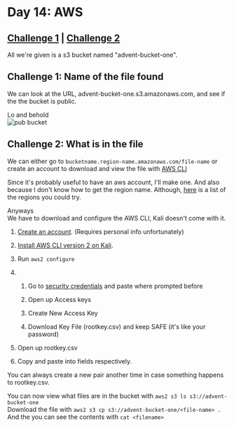 # Day 14: AWS

## [Challenge 1](#challenge-1-name-of-the-file-found) | [Challenge 2](#challenge-2-what-is-in-the-file)

All we're given is a s3 bucket named "advent-bucket-one".

## Challenge 1: Name of the file found

We can look at the URL, advent-bucket-one.s3.amazonaws.com, and see if the the bucket is public.

Lo and behold\
![pub bucket](https://i.imgur.com/dRJTI16.png)

## Challenge 2: What is in the file

We can either go to `bucketname.region-name.amazonaws.com/file-name` or create an account to download and view the file with [AWS CLI](https://docs.aws.amazon.com/cli/latest/userguide/cli-chap-configure.html)

Since it's probably useful to have an aws account, I'll make one. And also because I don't know how to get the region name. Although, [here](https://docs.aws.amazon.com/AWSEC2/latest/UserGuide/using-regions-availability-zones.html) is a list of the regions you could try.

Anyways\
We have to download and configure the AWS CLI, Kali doesn't come with it.

1. [Create an account](https://portal.aws.amazon.com/billing/signup#/start). (Requires personal info unfortunately)

2. [Install AWS CLI version 2 on Kali](https://docs.aws.amazon.com/cli/latest/userguide/install-cliv2-linux-mac.html).

3. Run `aws2 configure`

4.
    1. Go to [security credentials](https://console.aws.amazon.com/iam/home?#/security_credentials) and paste where prompted before

    2. Open up Access keys

    3. Create New Access Key

    4. Download Key File (rootkey.csv) and keep SAFE (it's like your password)

5. Open up rootkey.csv

6. Copy and paste into fields respectively.

You can always create a new pair another time in case something happens to rootkey.csv.

You can now view what files are in the bucket with `aws2 s3 ls s3://advent-bucket-one`\
Download the file with `aws2 s3 cp s3://advent-bucket-one/<file-name> .`\
And the you can see the contents with `cat <filename>`
